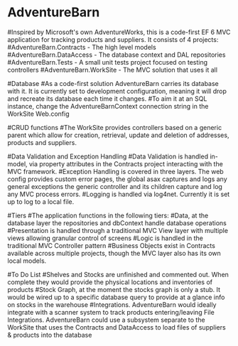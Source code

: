 # AdventureBarn

#Inspired by Microsoft's own AdventureWorks, this is a code-first EF 6 MVC application for tracking products and suppliers. It consists of 4 projects:
#AdventureBarn.Contracts - The high level models
#AdventureBarn.DataAccess - The database context and DAL repositories
#AdventureBarn.Tests - A small unit tests project focused on testing controllers
#AdventureBarn.WorkSite - The MVC solution that uses it all

#Database
#As a code-first solution AdventureBarn carries its database with it. It is currently set to development configuration, meaning it will drop and recreate its database each time it changes. 
#To aim it at an SQL instance, change the AdventureBarnContext connection string in the WorkSite Web.config

#CRUD functions
#The WorkSite provides controllers based on a generic parent which allow for creation, retrieval, update and deletion of addresses, products and suppliers.

#Data Validation and Exception Handling
#Data Validation is handled in-model, via property attributes in the Contracts project interacting with the MVC framework.
#Exception Handling is covered in three layers. The web config provides custom error pages, the global asax captures and logs any general exceptions the generic controller and its children capture and log any MVC process errors.
#Logging is handled via log4net. Currently it is set up to log to a local file.

#Tiers
#The application functions in the following tiers:
#Data, at the database layer the repositories and dbContext handle database operations
#Presentation is handled through a traditional MVC View layer with multiple views allowing granular control of screens 
#Logic is handled in the traditional MVC Controller pattern
#Business Objects exist in Contracts available across multiple projects, though the MVC layer also has its own local models.

#To Do List
#Shelves and Stocks are unfinished and commented out. When complete they would provide the physical locations and inventories of products
#Stock Graph, at the moment the stocks graph is only a stub. It would be wired up to a specific database query to provide at a glance info on stocks in the warehouse
#Integrations. AdventureBarn would ideally integrate with a scanner system to track products entering/leaving
File Integrations. AdventureBarn could use a subsystem separate to the WorkSite that uses the Contracts and DataAccess to load files of suppliers & products into the database
